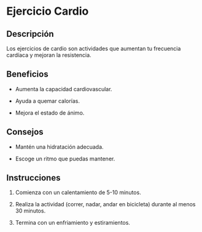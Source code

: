 # Ejercicio Cardio

## Descripción

Los ejercicios de cardio son actividades que aumentan tu frecuencia cardíaca y mejoran la resistencia.

## Beneficios

- Aumenta la capacidad cardiovascular.

- Ayuda a quemar calorías.

- Mejora el estado de ánimo.

## Consejos

- Mantén una hidratación adecuada.

- Escoge un ritmo que puedas mantener.


## Instrucciones

1. Comienza con un calentamiento de 5-10 minutos.

2. Realiza la actividad (correr, nadar, andar en bicicleta) durante al menos 30 minutos.

3. Termina con un enfriamiento y estiramientos.

